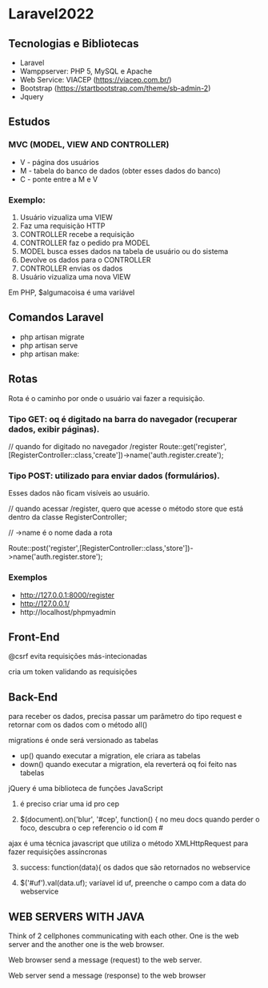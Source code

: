 # Laravel2022

## Tecnologias e Bibliotecas
* Laravel
* Wamppserver: PHP 5, MySQL e Apache
* Web Service: VIACEP (https://viacep.com.br/)
* Bootstrap (https://startbootstrap.com/theme/sb-admin-2)
* Jquery

## Estudos
### MVC (MODEL, VIEW AND CONTROLLER)
* V - página dos usuários
* M - tabela do banco de dados (obter esses dados do banco)
* C - ponte entre a M  e V

### Exemplo:
1. Usuário vizualiza uma VIEW
2. Faz uma requisição HTTP
3. CONTROLLER recebe a requisição
4. CONTROLLER faz o pedido pra MODEL
5. MODEL busca esses dados na tabela de usuário ou do sistema
6. Devolve os dados para o CONTROLLER
7. CONTROLLER envias os dados
8. Usuário vizualiza uma nova VIEW

Em PHP, $algumacoisa é uma variável

## Comandos Laravel
* php artisan migrate
* php artisan serve
* php artisan make:

## Rotas
Rota é o caminho por onde o usuário vai fazer a requisição.

### Tipo GET: oq é digitado na barra do navegador (recuperar dados, exibir páginas).
// quando for digitado no navegador /register
Route::get('register',[RegisterController::class,'create'])->name('auth.register.create');

### Tipo POST: utilizado para enviar dados (formulários).
Esses dados não ficam visíveis ao usuário.

// quando acessar /register, quero que acesse o método store que está dentro da classe RegisterController;

// ->name é o nome dada a rota

Route::post('register',[RegisterController::class,'store'])->name('auth.register.store');

### Exemplos
* http://127.0.0.1:8000/register
* http://127.0.0.1/
* http://localhost/phpmyadmin

## Front-End
@csrf evita requisições más-intecionadas

cria um token validando as requisições

## Back-End
para receber os dados, precisa passar um parâmetro do tipo request e retornar com os dados com o método all()

migrations é onde será versionado as tabelas
* up() quando executar a migration, ele criara as tabelas
* down() quando executar a migration, ela reverterá oq foi feito nas tabelas

jQuery é uma biblioteca de funções JavaScript

1. é preciso criar uma id pro cep

2. $(document).on('blur', '#cep', function() {
no meu docs quando perder o foco, descubra o cep
referencio o id com #

ajax é uma técnica javascript que utiliza o método XMLHttpRequest para fazer requisições assíncronas

3. success: function(data){
os dados que são retornados no webservice

4. $('#uf').val(data.uf);
varíavel id uf, preenche o campo com a data do webservice

## WEB SERVERS WITH JAVA
Think of 2 cellphones communicating with each other. One is the web server and the another one is the web browser. 

Web browser send a message (request) to the web server.

Web server send a message (response) to the web browser
